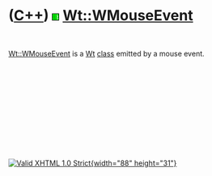 



 

 

 

 

 

([C++](Cpp.htm)) ![Wt](PicWt.png) [Wt::WMouseEvent](CppWMouseEvent.htm)
=======================================================================

 

[Wt::WMouseEvent](CppWMouseEvent.htm) is a [Wt](CppWt.htm)
[class](CppClass.htm) emitted by a mouse event.

 

 

 

 

 





 

[![Valid XHTML 1.0 Strict](valid-xhtml10.png){width="88"
height="31"}](http://validator.w3.org/check?uri=referer)
